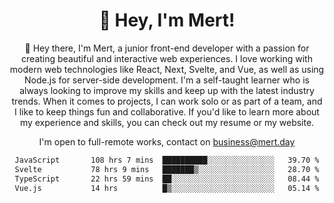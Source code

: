 <div align="center">
  <h1 align="center">👋 Hey, I'm Mert! </h1>
<p>
 🎉 Hey there, I'm Mert, a junior front-end developer with a passion for creating beautiful and interactive web experiences. I love working with modern web technologies like React, Next, Svelte, and Vue, as well as using Node.js for server-side development. I'm a self-taught learner who is always looking to improve my skills and keep up with the latest industry trends. When it comes to projects, I can work solo or as part of a team, and I like to keep things fun and collaborative. If you'd like to learn more about my experience and skills, you can check out my resume or my website.
</p>

  I'm open to full-remote works, contact on [business@mert.day](mailto:business@mert.day) 
  
<!--START_SECTION:waka-->

```txt
JavaScript       108 hrs 7 mins  ██████████░░░░░░░░░░░░░░░   39.70 %
Svelte           78 hrs 9 mins   ███████▒░░░░░░░░░░░░░░░░░   28.70 %
TypeScript       22 hrs 59 mins  ██░░░░░░░░░░░░░░░░░░░░░░░   08.44 %
Vue.js           14 hrs          █▒░░░░░░░░░░░░░░░░░░░░░░░   05.14 %
```

<!--END_SECTION:waka-->
